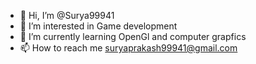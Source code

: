 - 👋 Hi, I’m @Surya99941
- 👀 I’m interested in Game development
- 🌱 I’m currently learning OpenGl and computer grapfics
- 📫 How to reach me suryaprakash99941@gmail.com

<!---
Surya99941/Surya99941 is a ✨ special ✨ repository because its `README.md` (this file) appears on your GitHub profile.
You can click the Preview link to take a look at your changes.
--->
